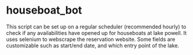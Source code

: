# houseboat_bot

This script can be set up on a regular scheduler (recommended hourly) to check if any availabilities have opened up for houseboats at lake powell.
It uses selenium to webscrape the reservation website. Some fields are customizable such as start/end date, and which entry point of the lake.


